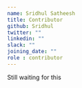 ```yaml
---
name: Sridhul Satheesh 
title: Contributor
github: Sridhul
twitter: ""
linkedin: ""
slack: ""
joining_date: ""
role : contributor
---
```


Still waiting for this
